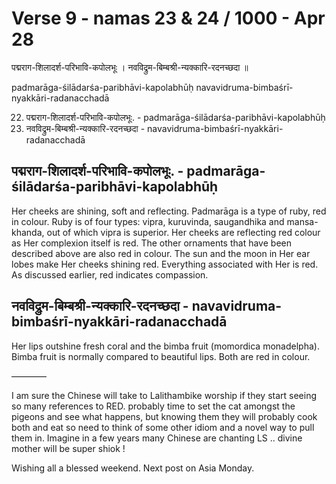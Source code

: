 # Verse 9 - namas 23 & 24 / 1000 - Apr 28

पद्मराग-शिलादर्श-परिभावि-कपोलभूः ।
नवविद्रुम-बिम्बश्री-न्यक्कारि-रदनच्छदा ॥ 

padmarāga-śilādarśa-paribhāvi-kapolabhūḥ 
navavidruma-bimbaśrī-nyakkāri-radanacchadā

22. पद्मराग-शिलादर्श-परिभावि-कपोलभूः. - padmarāga-śilādarśa-paribhāvi-kapolabhūḥ
23. नवविद्रुम-बिम्बश्री-न्यक्कारि-रदनच्छदा  - navavidruma-bimbaśrī-nyakkāri-radanacchadā

## पद्मराग-शिलादर्श-परिभावि-कपोलभूः. - padmarāga-śilādarśa-paribhāvi-kapolabhūḥ

Her cheeks are shining, soft and reflecting. Padmarāga is a type of ruby, red in colour. Ruby is of four types: vipra, kuruvinda, saugandhika and mansa-khanda, out of which vipra is superior. Her cheeks are reflecting red colour as Her complexion itself is red. The other ornaments that have been described above are also red in colour. The sun and the moon in Her ear lobes make Her cheeks shining red. Everything associated with Her is red. As discussed earlier, red indicates compassion. 

## नवविद्रुम-बिम्बश्री-न्यक्कारि-रदनच्छदा  - navavidruma-bimbaśrī-nyakkāri-radanacchadā

Her lips outshine fresh coral and the bimba fruit (momordica monadelpha). Bimba fruit is normally compared to beautiful lips. Both are red in colour.

————

I am sure the Chinese will take to Lalithambike worship if they start seeing so many references to RED.  probably time to set the cat amongst the pigeons and see what happens, but knowing them they will probably cook both and eat so need to think of some other idiom and a novel way to pull them in.  Imagine in a few years many Chinese are chanting LS .. divine mother will be super shiok  ! 

Wishing all a blessed weekend. Next post on Asia Monday.
